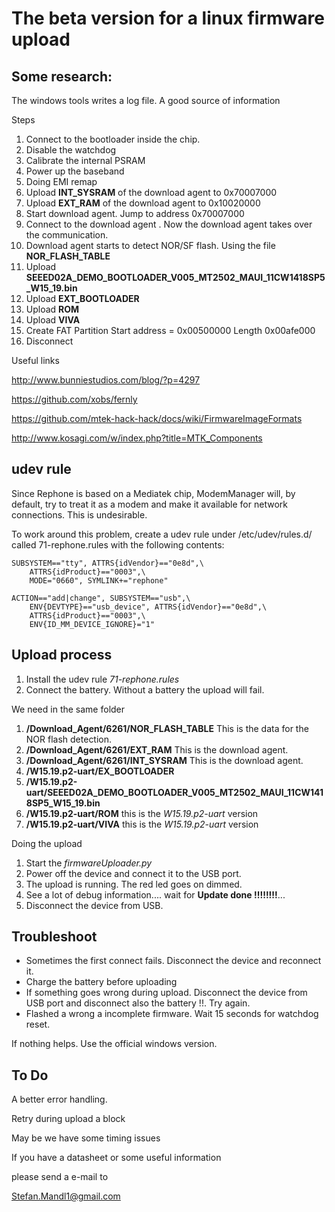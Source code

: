 
# The beta version for a linux firmware upload


## Some research:

The windows tools writes a log file. A good source of information

Steps

1. Connect to the bootloader inside the chip.
2. Disable the watchdog
3. Calibrate the internal PSRAM
4. Power up the baseband
4. Doing EMI remap
5. Upload **INT_SYSRAM** of the download agent to 0x70007000
6. Upload **EXT_RAM** of the download agent  to 0x10020000
7. Start download agent. Jump to address 0x70007000
8. Connect to the download agent . Now the download agent takes over the communication.
9. Download agent starts to detect NOR/SF flash. Using the file **NOR_FLASH_TABLE**
12. Upload **SEEED02A_DEMO_BOOTLOADER_V005_MT2502_MAUI_11CW1418SP5_W15_19.bin**
13. Upload **EXT_BOOTLOADER**
15. Upload **ROM**
16. Upload **VIVA**
20. Create FAT Partition  Start address = 0x00500000 Length 0x00afe000
21. Disconnect

Useful links

<http://www.bunniestudios.com/blog/?p=4297>

<https://github.com/xobs/fernly>

<https://github.com/mtek-hack-hack/docs/wiki/FirmwareImageFormats>

<http://www.kosagi.com/w/index.php?title=MTK_Components>

## udev rule

Since Rephone is based on a Mediatek chip, ModemManager will, by default,
try to treat it as a modem and make it available for network connections.
This is undesirable.

To work around this problem, create a udev rule under /etc/udev/rules.d/
called 71-rephone.rules with the following contents:

    SUBSYSTEM=="tty", ATTRS{idVendor}=="0e8d",\
        ATTRS{idProduct}=="0003",\
        MODE="0660", SYMLINK+="rephone"

    ACTION=="add|change", SUBSYSTEM=="usb",\
        ENV{DEVTYPE}=="usb_device", ATTRS{idVendor}=="0e8d",\
        ATTRS{idProduct}=="0003",\
        ENV{ID_MM_DEVICE_IGNORE}="1"

## Upload process

1. Install the udev rule *71-rephone.rules*
2. Connect the battery. Without a battery the upload will fail.

We need in the same folder

1. **/Download_Agent/6261/NOR_FLASH_TABLE**   This is the data for the NOR flash detection.
2. **/Download_Agent/6261/EXT_RAM**           This is the download agent.
3. **/Download_Agent/6261/INT_SYSRAM**        This is the download agent.
4. **/W15.19.p2-uart/EX_BOOTLOADER**
5. **/W15.19.p2-uart/SEEED02A_DEMO_BOOTLOADER_V005_MT2502_MAUI_11CW1418SP5_W15_19.bin**
6. **/W15.19.p2-uart/ROM**    this is the  *W15.19.p2-uart* version
7. **/W15.19.p2-uart/VIVA**   this is the  *W15.19.p2-uart* version

Doing the upload

1. Start the *firmwareUploader.py*
2. Power off the device and connect it to the USB port.
3. The upload is running. The red led goes on dimmed.
4. See a lot of debug information.... wait for **Update done !!!!!!!!**...
5. Disconnect the device from USB.




## Troubleshoot

- Sometimes the first connect fails. Disconnect the device and reconnect it.
- Charge the battery before uploading
- If something goes wrong during upload. 
	Disconnect the device from USB port and disconnect also the battery !!. Try again.
- Flashed a wrong a incomplete firmware. Wait 15 seconds for watchdog reset.

If nothing helps. Use the official windows version.

## To Do

A better error handling. 

Retry during upload a block

May be we have some timing issues

If you have a datasheet or some useful information

please send a e-mail to

Stefan.Mandl1@gmail.com

